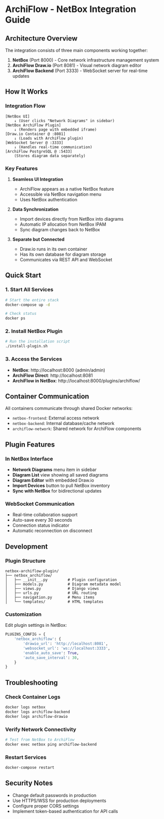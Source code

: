 # ArchiFlow - NetBox Integration Guide

## Architecture Overview

The integration consists of three main components working together:

1. **NetBox** (Port 8000) - Core network infrastructure management system
2. **ArchiFlow Draw.io** (Port 8081) - Visual network diagram editor
3. **ArchiFlow Backend** (Port 3333) - WebSocket server for real-time updates

## How It Works

### Integration Flow
```
[NetBox UI]
    ↓ (User clicks "Network Diagrams" in sidebar)
[NetBox ArchiFlow Plugin]
    ↓ (Renders page with embedded iframe)
[Draw.io Container @ :8081]
    ↓ (Loads with ArchiFlow plugin)
[WebSocket Server @ :3333]
    ↓ (Handles real-time communication)
[ArchiFlow PostgreSQL @ :5433]
    (Stores diagram data separately)
```

### Key Features

1. **Seamless UI Integration**
   - ArchiFlow appears as a native NetBox feature
   - Accessible via NetBox navigation menu
   - Uses NetBox authentication

2. **Data Synchronization**
   - Import devices directly from NetBox into diagrams
   - Automatic IP allocation from NetBox IPAM
   - Sync diagram changes back to NetBox

3. **Separate but Connected**
   - Draw.io runs in its own container
   - Has its own database for diagram storage
   - Communicates via REST API and WebSocket

## Quick Start

### 1. Start All Services
```bash
# Start the entire stack
docker-compose up -d

# Check status
docker ps
```

### 2. Install NetBox Plugin
```bash
# Run the installation script
./install-plugin.sh
```

### 3. Access the Services
- **NetBox**: http://localhost:8000 (admin/admin)
- **ArchiFlow Direct**: http://localhost:8081
- **ArchiFlow in NetBox**: http://localhost:8000/plugins/archiflow/

## Container Communication

All containers communicate through shared Docker networks:

- `netbox-frontend`: External access network
- `netbox-backend`: Internal database/cache network
- `archiflow-network`: Shared network for ArchiFlow components

## Plugin Features

### In NetBox Interface
- **Network Diagrams** menu item in sidebar
- **Diagram List** view showing all saved diagrams
- **Diagram Editor** with embedded Draw.io
- **Import Devices** button to pull NetBox inventory
- **Sync with NetBox** for bidirectional updates

### WebSocket Communication
- Real-time collaboration support
- Auto-save every 30 seconds
- Connection status indicator
- Automatic reconnection on disconnect

## Development

### Plugin Structure
```
netbox-archiflow-plugin/
├── netbox_archiflow/
│   ├── __init__.py         # Plugin configuration
│   ├── models.py           # Diagram metadata model
│   ├── views.py            # Django views
│   ├── urls.py             # URL routing
│   ├── navigation.py       # Menu items
│   └── templates/          # HTML templates
```

### Customization

Edit plugin settings in NetBox:
```python
PLUGINS_CONFIG = {
    'netbox_archiflow': {
        'drawio_url': 'http://localhost:8081',
        'websocket_url': 'ws://localhost:3333',
        'enable_auto_save': True,
        'auto_save_interval': 30,
    }
}
```

## Troubleshooting

### Check Container Logs
```bash
docker logs netbox
docker logs archiflow-backend
docker logs archiflow-drawio
```

### Verify Network Connectivity
```bash
# Test from NetBox to ArchiFlow
docker exec netbox ping archiflow-backend
```

### Restart Services
```bash
docker-compose restart
```

## Security Notes

- Change default passwords in production
- Use HTTPS/WSS for production deployments
- Configure proper CORS settings
- Implement token-based authentication for API calls